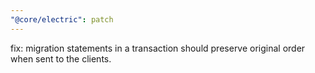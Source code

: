 ```yaml
---
"@core/electric": patch
---
```


fix: migration statements in a transaction should preserve original order when sent to the clients.
